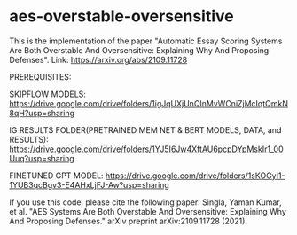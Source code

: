 # aes-overstable-oversensitive

This is the implementation of the paper "Automatic Essay Scoring Systems Are Both Overstable And Oversensitive: Explaining Why And Proposing Defenses". Link: https://arxiv.org/abs/2109.11728


PREREQUISITES:

SKIPFLOW MODELS: https://drive.google.com/drive/folders/1igJqUXjUnQlnMvWCniZjMcIqtQmkN8qH?usp=sharing

IG RESULTS FOLDER(PRETRAINED MEM NET & BERT MODELS, DATA, and RESULTS): https://drive.google.com/drive/folders/1YJ5I6Jw4XftAU6pcpDYpMskIr1_00Uuq?usp=sharing

FINETUNED GPT MODEL: https://drive.google.com/drive/folders/1sKOGyI1-1YUB3qcBgv3-E4AHxLjFJ-Aw?usp=sharing


If you use this code, please cite the following paper:
Singla, Yaman Kumar, et al. "AES Systems Are Both Overstable And Oversensitive: Explaining Why And Proposing Defenses." arXiv preprint arXiv:2109.11728 (2021).
